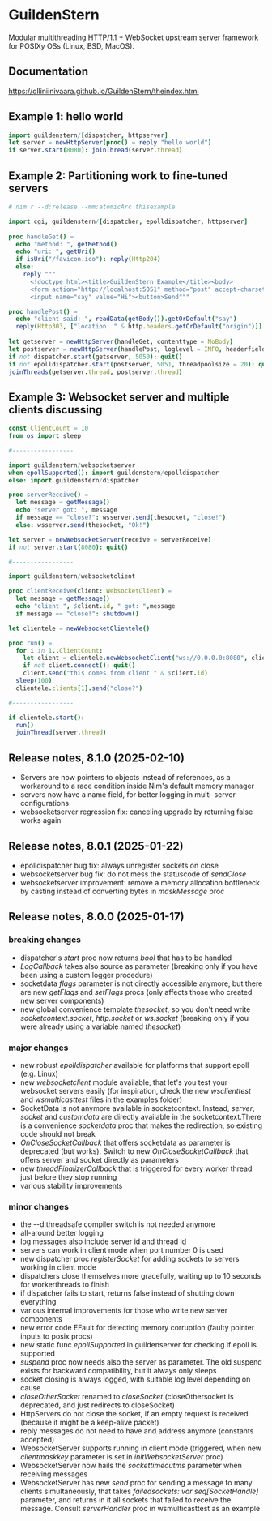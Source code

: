# GuildenStern

Modular multithreading HTTP/1.1 + WebSocket upstream server framework for POSIXy OSs (Linux, BSD, MacOS).

## Documentation

https://olliniinivaara.github.io/GuildenStern/theindex.html

## Example 1: hello world

```nim
import guildenstern/[dispatcher, httpserver]
let server = newHttpServer(proc() = reply "hello world")
if server.start(8080): joinThread(server.thread)
```

## Example 2: Partitioning work to fine-tuned servers

```nim
# nim r --d:release --mm:atomicArc thisexample

import cgi, guildenstern/[dispatcher, epolldispatcher, httpserver]
     
proc handleGet() =
  echo "method: ", getMethod()
  echo "uri: ", getUri()
  if isUri("/favicon.ico"): reply(Http204)
  else:
    reply """
      <!doctype html><title>GuildenStern Example</title><body>
      <form action="http://localhost:5051" method="post" accept-charset="utf-8">
      <input name="say" value="Hi"><button>Send"""

proc handlePost() =
  echo "client said: ", readData(getBody()).getOrDefault("say")
  reply(Http303, ["location: " & http.headers.getOrDefault("origin")])
  
let getserver = newHttpServer(handleGet, contenttype = NoBody)
let postserver = newHttpServer(handlePost, loglevel = INFO, headerfields = ["origin"])
if not dispatcher.start(getserver, 5050): quit()
if not epolldispatcher.start(postserver, 5051, threadpoolsize = 20): quit()
joinThreads(getserver.thread, postserver.thread)
```

## Example 3: Websocket server and multiple clients discussing

```nim
const ClientCount = 10
from os import sleep

#-----------------

import guildenstern/websocketserver
when epollSupported(): import guildenstern/epolldispatcher
else: import guildenstern/dispatcher

proc serverReceive() =
  let message = getMessage()
  echo "server got: ", message
  if message == "close?": wsserver.send(thesocket, "close!")
  else: wsserver.send(thesocket, "Ok!")

let server = newWebsocketServer(receive = serverReceive)
if not server.start(8080): quit()

#-----------------

import guildenstern/websocketclient

proc clientReceive(client: WebsocketClient) =
  let message = getMessage()
  echo "client ", $client.id, " got: ",message
  if message == "close!": shutdown()

let clientele = newWebsocketClientele()

proc run() =
  for i in 1..ClientCount:
    let client = clientele.newWebsocketClient("ws://0.0.0.0:8080", clientReceive)
    if not client.connect(): quit()
    client.send("this comes from client " & $client.id)
  sleep(100)
  clientele.clients[1].send("close?")

#-----------------

if clientele.start():
  run()
  joinThread(server.thread)
```

## Release notes, 8.1.0 (2025-02-10)
- Servers are now pointers to objects instead of references, as a workaround to a race condition inside Nim's default memory manager
- servers now have a name field, for better logging in multi-server configurations
- websocketserver regression fix: canceling upgrade by returning false works again   

## Release notes, 8.0.1 (2025-01-22)
- epolldispatcher bug fix: always unregister sockets on close
- websocketserver bug fix: do not mess the statuscode of *sendClose*
- websocketserver improvement: remove a memory allocation bottleneck by casting instead of converting bytes in *maskMessage* proc    

## Release notes, 8.0.0 (2025-01-17)

### breaking changes
- dispatcher's *start* proc now returns *bool* that has to be handled
- *LogCallback* takes also source as parameter (breaking only if you have been using a custom logger procedure)
- socketdata *flags* parameter is not directly accessible anymore, but there are new *getFlags* and *setFlags* procs (only affects those who created new server components)
- new global convenience template *thesocket*, so you don't need write *socketcontext.socket*, *http.socket* or *ws.socket* (breaking only if you were already using a variable named *thesocket*)

### major changes
- new robust *epolldispatcher* available for platforms that support epoll (e.g. Linux)
- new *websocketclient* module available, that let's you test your websocket servers easily (for inspiration, check the new *wsclienttest* and *wsmulticasttest* files in the examples folder)
- SocketData is not anymore available in socketcontext. Instead, *server*, *socket* and *customdata* are directly available in the socketcontext.There is a convenience *socketdata* proc that makes the redirection, so existing code should not break
- *OnCloseSocketCallback* that offers socketdata as parameter is deprecated (but works). Switch to new *OnCloseSocketCallback* that offers server and socket directly as parameters
- new *threadFinalizerCallback* that is triggered for every worker thread just before they stop running
- various stability improvements

### minor changes
- the --d:threadsafe compiler switch is not needed anymore
- all-around better logging
- log messages also include server id and thread id
- servers can work in client mode when port number 0 is used
- new dispatcher proc *registerSocket* for adding sockets to servers working in client mode
- dispatchers close themselves more gracefully, waiting up to 10 seconds for workerthreads to finish
- if dispatcher fails to start, returns false instead of shutting down everything
- various internal improvements for those who write new server components
- new error code EFault for detecting memory corruption (faulty pointer inputs to posix procs)
- new static func *epollSupported* in guildenserver for checking if epoll is supported
- *suspend* proc now needs also the server as parameter. The old suspend exists for backward compatibility, but it always only sleeps
- socket closing is always logged, with suitable log level depending on cause
- *closeOtherSocket* renamed to *closeSocket* (closeOthersocket is deprecated, and just redirects to closeSocket)
- HttpServers do not close the socket, if an empty request is received (because it might be a keep-alive packet)
- reply messages do not need to have and address anymore (constants accepted)
- WebsocketServer supports running in client mode (triggered, when new *clientmaskkey* parameter is set in *initWebsocketServer* proc)
- WebsocketServer now hails the *sockettimeoutms* parameter when receiving messages
- WebsocketServer has new *send* proc for sending a message to many clients simultaneously, that takes *failedsockets: var seq[SocketHandle]* parameter, and returns in it all sockets that failed to receive the message. Consult *serverHandler* proc in wsmulticasttest as an example
